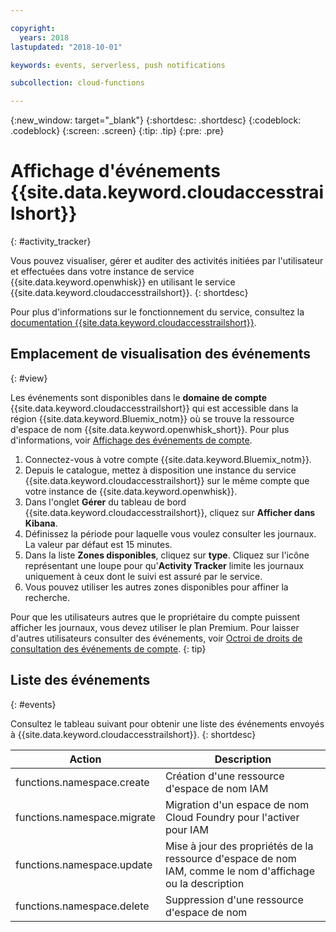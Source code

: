```yaml
---

copyright:
  years: 2018
lastupdated: "2018-10-01"

keywords: events, serverless, push notifications

subcollection: cloud-functions

---
```


{:new_window: target="_blank"}
{:shortdesc: .shortdesc}
{:codeblock: .codeblock}
{:screen: .screen}
{:tip: .tip}
{:pre: .pre}


# Affichage d'événements {{site.data.keyword.cloudaccesstrailshort}}
{: #activity_tracker}

Vous pouvez visualiser, gérer et auditer des activités initiées par l'utilisateur et effectuées dans votre instance de service {{site.data.keyword.openwhisk}} en utilisant le service {{site.data.keyword.cloudaccesstrailshort}}.
{: shortdesc}


Pour plus d'informations sur le fonctionnement du service, consultez la [documentation {{site.data.keyword.cloudaccesstrailshort}}](/docs/services/cloud-activity-tracker?topic=cloud-activity-tracker-getting-started-with-cla).


## Emplacement de visualisation des événements
{: #view}

Les événements sont disponibles dans le **domaine de compte** {{site.data.keyword.cloudaccesstrailshort}} qui est accessible dans la région {{site.data.keyword.Bluemix_notm}} où se trouve la ressource d'espace de nom {{site.data.keyword.openwhisk_short}}. Pour plus d'informations, voir [Affichage des événements de compte](/docs/services/cloud-activity-tracker/how-to/manage-events-ui?topic=cloud-activity-tracker-view_acc_events). 

1. Connectez-vous à votre compte {{site.data.keyword.Bluemix_notm}}. 
2. Depuis le catalogue, mettez à disposition une instance du service {{site.data.keyword.cloudaccesstrailshort}} sur le même compte que votre instance de {{site.data.keyword.openwhisk}}.
3. Dans l'onglet  **Gérer** du tableau de bord {{site.data.keyword.cloudaccesstrailshort}}, cliquez sur **Afficher dans Kibana**.
4. Définissez la période pour laquelle vous voulez consulter les journaux. La valeur par défaut est 15 minutes.
5. Dans la liste **Zones disponibles**, cliquez sur **type**. Cliquez sur l'icône représentant une loupe pour qu'**Activity Tracker** limite les journaux uniquement à ceux dont le suivi est assuré par le service.
6. Vous pouvez utiliser les autres zones disponibles pour affiner la recherche.

Pour que les utilisateurs autres que le propriétaire du compte puissent afficher les journaux, vous devez utiliser le plan Premium. Pour laisser d'autres utilisateurs consulter des événements, voir [Octroi de droits de consultation des événements de compte](/docs/services/cloud-activity-tracker/how-to?topic=cloud-activity-tracker-grant_permissions#grant_permissions).
{: tip}


## Liste des événements
{: #events}

Consultez le tableau suivant pour obtenir une liste des événements envoyés à {{site.data.keyword.cloudaccesstrailshort}}.
{: shortdesc}

<table>
  <thead>
    <tr>
      <th>Action</th>
      <th>Description</th>
    </tr>
  </thead>
  <tbody>
    <tr>
      <td>functions.namespace.create</td>
      <td>Création d'une ressource d'espace de nom IAM</td>
    </tr>
    <tr>
      <td>functions.namespace.migrate</td>
      <td>Migration d'un espace de nom Cloud Foundry pour l'activer pour IAM</td>
    </tr>
    <tr>
      <td>functions.namespace.update</td>
      <td>Mise à jour des propriétés de la ressource d'espace de nom IAM, comme le nom d'affichage ou la description</td>
    </tr>
    <tr>
      <td>functions.namespace.delete</td>
      <td>Suppression d'une ressource d'espace de nom</td>
    </tr>
  </tbody>
</table>
